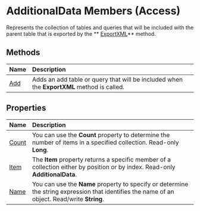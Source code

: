 
# AdditionalData Members (Access)
Represents the collection of tables and queries that will be included with the parent table that is exported by the  ** [ExportXML](47627677-d311-c2e1-7532-e8a8a9beef29.md)** method.

## Methods



|**Name**|**Description**|
|:-----|:-----|
| [Add](29d4df5e-7646-b1e7-b179-a6588502179a.md)|Adds an add table or query that will be included when the  **ExportXML** method is called.|

## Properties



|**Name**|**Description**|
|:-----|:-----|
| [Count](9d0883c5-4501-94ad-098b-041b100e0593.md)|You can use the  **Count** property to determine the number of items in a specified collection. Read-only **Long**.|
| [Item](ddce00eb-71f9-ba6d-f134-1072e024b84d.md)|The  **Item** property returns a specific member of a collection either by position or by index. Read-only **AdditionalData**.|
| [Name](cd54396d-e885-d765-8242-81aef07d0927.md)|You can use the  **Name** property to specify or determine the string expression that identifies the name of an object. Read/write **String**.|
